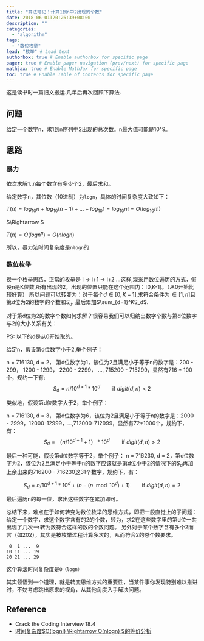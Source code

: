 ```yaml
---
title: "算法笔记：计算1到n中2出现的个数"
date: 2018-06-01T20:26:39+08:00
description: ""
categories:
  - "algorithm"
tags:
  - "数位枚举"
lead: "枚举" # Lead text
authorbox: true # Enable authorbox for specific page
pager: true # Enable pager navigation (prev/next) for specific page
mathjax: true # Enable MathJax for specific page
toc: true # Enable Table of Contents for specific page
---
```


这是读书时一篇旧文搬运.几年后再次回顾下算法.

## 问题

给定一个数字n，求1到n序列中2出现的总次数。n最大值可能是10^9。

## 思路

### 暴力

<!--more-->
依次求解1..n每个数含有多少个2，最后求和。

给定数字n，其位数（10进制）为`logn`，具体的时间复杂度大致如下：

$T(n) = log_{10}n + log_{10}{(n-1)} + ... + log_{10}{1} = log_{10}{n!} = O(log_{10}{n!})$

$\Rightarrow $

$T(n) = O(log{n^n}) = O(nlogn)$

所以，暴力法时间复杂度是`nlogn`的

### 数位枚举

换一个枚举思路，正常的枚举是 i -> i+1 -> i+2 ...这样,现采用数位遍历的方式，假设n是K位数,所有出现的2，出现的位置只能在这个范围内：[0,K-1]。（从0开始比较好算）
所以问题可以转变为：对于每个$d\in[0,K-1]$,求符合条件为$\in[1,n]$且第d位为2的数字的个数和$S_d$.
最后累加$\sum_{d=1}^KS_d$.

对于第d位为2的数字个数如何求解？很容易我们可以归纳出数字个数与第d位数字与2的大小关系有关：

PS: 以下的d是从0开始取的。

给定n，假设第d位数字小于2,举个例子：

n = 716130, d = 2， 第d位数字为1，该位为2且满足小于等于n的数字是：200 - 299， 1200 - 1299， 2200 - 2299， ..., 715200 - 715299，显然有716 * 100个，规约一下有: 
$$
S_d = n / 10^{d+1} * 10^d  \qquad \text{if} \ digit(d,n) \lt2
$$

类似地，假设第d位数字大于2，举个例子：

n = 716130, d = 3， 第d位数字为6，该位为2且满足小于等于n的数字是：2000 - 2999，12000-12999，...,712000-712999，显然有72*1000个，规约下，有：
$$
S_d = （n / 10^{d+1}+1） * 10^d  \qquad \text{if} \ digit(d,n) \gt2
$$

最后一种可能，假设第d位数字等于2，举个例子：
n = 716230, d = 2，第d位数字为2，该位为2且满足小于等于n的数字应该就是第d位小于2的情况下的$S_d$再加上余出来的716200 - 716230这31个数字，规约下，有：

$$
S_d = n / 10^{d+1} * 10^d +  (n - (n \mod 10^{d}) + 1)   \qquad \text{if} \ digit(d,n) = 2
$$

最后遍历n的每一位，求出这些数字在累加即可。

总结下来，难点在于如何转变为数位枚举的思维方式，即把一般直觉上的子问题：给定一个数字，求这个数字含有的2的个数，转为，求2在这些数字里的第d位一共出现了几次==>转为数符合这样的数的个数问题。
另外对于某个数字含有多个2而言（如202），其实是被枚举过程计算多次的，从而符合2的总个数要求。
```
 0  1 ...  9
10 11 ... 19
20 21 ... 29
```
这个算法时间复杂度是`O（logn）`

其实领悟到一个道理，就是转变思维方式的重要性，当某件事你发现特别难以推进时，不妨考虑跳出原来的视角，从其他角度入手解决问题。

## Reference

- Crack the Coding Interview 18.4
- [时间复杂度$O(logn!) \Rightarrow O(nlogn) $的等价分析](https://blog.csdn.net/hzh_0000/article/details/80955511)
